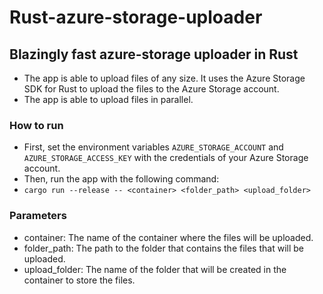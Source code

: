 # Rust-azure-storage-uploader

## Blazingly fast azure-storage uploader in Rust

- The app is able to upload files of any size. It uses the Azure Storage SDK for Rust to upload the files to the Azure
  Storage account.
- The app is able to upload files in parallel.

### How to run

- First, set the environment variables `AZURE_STORAGE_ACCOUNT` and `AZURE_STORAGE_ACCESS_KEY` with the credentials of your
  Azure Storage account.
- Then, run the app with the following command:
- `cargo run --release -- <container> <folder_path> <upload_folder>`

### Parameters

- container: The name of the container where the files will be uploaded.
- folder_path: The path to the folder that contains the files that will be uploaded.
- upload_folder: The name of the folder that will be created in the container to store the files.

